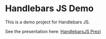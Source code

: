 # Handlebars JS Demo
This is a demo project for Handlebars JS.

See the presentation here:
[HandlebarsJS Prezi](https://prezi.com/u6unkeoroph1/handlebars-js/)


